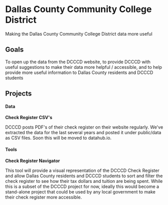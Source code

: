 # Dallas County Community College District
Making the Dallas County Community College District data more useful

## Goals

To open up the data from the DCCCD website, to provide DCCCD with useful suggestions to make their data more helpful / accessible, and to help provide more useful information to Dallas County residents and DCCCD students

## Projects

#### Data

**Check Register CSV's**

DCCCD posts PDF's of their check register on their website regularly. We've extracted the data for the last several years and posted it under public/data as CSV files. Soon this will be moved to datahub.io.


#### Tools

**Check Register Navigator**

This tool will provide a visual representation of the DCCCD Check Register and allow Dallas County residents and DCCCD students to sort and filter the check register to see how their tax dollars and tuition are being spent.
 While this is a subset of the DCCCD project for now, ideally this would become a stand-alone project that could be used by any local government to make their check register more accessible.
